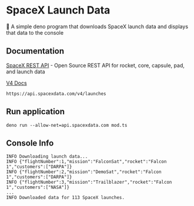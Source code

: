 # SpaceX Launch Data

🚀 A simple deno program that downloads SpaceX launch data and displays that data to the console

## Documentation

[SpaceX REST API](https://github.com/r-spacex/SpaceX-API) - Open Source REST API for rocket, core, capsule, pad, and launch data

[V4 Docs](https://github.com/r-spacex/SpaceX-API/blob/master/docs/v4/README.md)

```
https://api.spacexdata.com/v4/launches
```

## Run application

```
deno run --allow-net=api.spacexdata.com mod.ts
```

## Console Info

```
INFO Downloading launch data...
INFO {"flightNumber":1,"mission":"FalconSat","rocket":"Falcon 1","customers":["DARPA"]}
INFO {"flightNumber":2,"mission":"DemoSat","rocket":"Falcon 1","customers":["DARPA"]}
INFO {"flightNumber":3,"mission":"Trailblazer","rocket":"Falcon 1","customers":["NASA"]}
...
INFO Downloaded data for 113 SpaceX launches.
```
